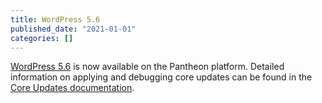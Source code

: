 ```yaml
---
title: WordPress 5.6
published_date: "2021-01-01"
categories: []
---
```

[WordPress 5.6](https://wordpress.org/news/2020/12/simone/) is now available on the Pantheon platform. Detailed information on applying and debugging core updates can be found in the [Core Updates documentation](/core-updates).
